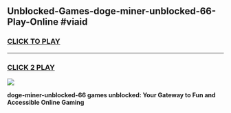 
## Unblocked-Games-doge-miner-unblocked-66-Play-Online #viaid
<h3>
<a href="https://news.freeplayer.one?title=doge-miner-unblocked-66&ref=3">CLICK TO PLAY</a></h3>
<hr>

<h3>
<a href="https://news.freeplayer.one?title=doge-miner-unblocked-66&ref=3">CLICK 2 PLAY</a>
  
</h3>

<a href="https://news.freeplayer.one?title=doge-miner-unblocked-66&ref=3"><img src="https://clearcache.store/games.png"></a>


**doge-miner-unblocked-66 games unblocked: Your Gateway to Fun and Accessible Online Gaming**
